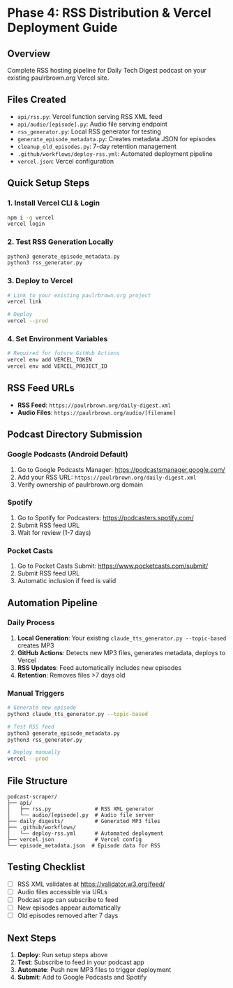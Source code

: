 # Phase 4: RSS Distribution & Vercel Deployment Guide

## Overview
Complete RSS hosting pipeline for Daily Tech Digest podcast on your existing paulrbrown.org Vercel site.

## Files Created
- `api/rss.py`: Vercel function serving RSS XML feed
- `api/audio/[episode].py`: Audio file serving endpoint  
- `rss_generator.py`: Local RSS generator for testing
- `generate_episode_metadata.py`: Creates metadata JSON for episodes
- `cleanup_old_episodes.py`: 7-day retention management
- `.github/workflows/deploy-rss.yml`: Automated deployment pipeline
- `vercel.json`: Vercel configuration

## Quick Setup Steps

### 1. Install Vercel CLI & Login
```bash
npm i -g vercel
vercel login
```

### 2. Test RSS Generation Locally
```bash
python3 generate_episode_metadata.py
python3 rss_generator.py
```

### 3. Deploy to Vercel
```bash
# Link to your existing paulrbrown.org project
vercel link

# Deploy
vercel --prod
```

### 4. Set Environment Variables
```bash
# Required for future GitHub Actions
vercel env add VERCEL_TOKEN
vercel env add VERCEL_PROJECT_ID
```

## RSS Feed URLs
- **RSS Feed**: `https://paulrbrown.org/daily-digest.xml`
- **Audio Files**: `https://paulrbrown.org/audio/[filename]`

## Podcast Directory Submission

### Google Podcasts (Android Default)
1. Go to Google Podcasts Manager: https://podcastsmanager.google.com/
2. Add your RSS URL: `https://paulrbrown.org/daily-digest.xml`
3. Verify ownership of paulrbrown.org domain

### Spotify
1. Go to Spotify for Podcasters: https://podcasters.spotify.com/
2. Submit RSS feed URL
3. Wait for review (1-7 days)

### Pocket Casts
1. Go to Pocket Casts Submit: https://www.pocketcasts.com/submit/
2. Submit RSS feed URL
3. Automatic inclusion if feed is valid

## Automation Pipeline

### Daily Process
1. **Local Generation**: Your existing `claude_tts_generator.py --topic-based` creates MP3
2. **GitHub Actions**: Detects new MP3 files, generates metadata, deploys to Vercel
3. **RSS Updates**: Feed automatically includes new episodes
4. **Retention**: Removes files >7 days old

### Manual Triggers
```bash
# Generate new episode
python3 claude_tts_generator.py --topic-based

# Test RSS feed
python3 generate_episode_metadata.py
python3 rss_generator.py

# Deploy manually
vercel --prod
```

## File Structure
```
podcast-scraper/
├── api/
│   ├── rss.py              # RSS XML generator
│   └── audio/[episode].py  # Audio file server
├── daily_digests/          # Generated MP3 files  
├── .github/workflows/
│   └── deploy-rss.yml      # Automated deployment
├── vercel.json             # Vercel config
└── episode_metadata.json  # Episode data for RSS
```

## Testing Checklist
- [ ] RSS XML validates at https://validator.w3.org/feed/
- [ ] Audio files accessible via URLs
- [ ] Podcast app can subscribe to feed
- [ ] New episodes appear automatically
- [ ] Old episodes removed after 7 days

## Next Steps
1. **Deploy**: Run setup steps above
2. **Test**: Subscribe to feed in your podcast app
3. **Automate**: Push new MP3 files to trigger deployment
4. **Submit**: Add to Google Podcasts and Spotify